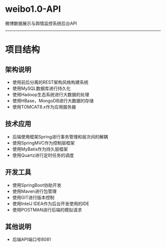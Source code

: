 # weibo1.0-API
微博数据展示与舆情监控系统后台API

---- 

# 项目结构

## 架构说明

- 使用前后分离的REST架构风格构建系统
- 使用MySQL数据库进行持久化
- 使用Hadoop生态系统进行大数据的处理
- 使用HBase，MongoDB进行大数据的存储
- 使用TOMCAT8.x作为应用服务器

## 技术应用

- 后端使用框架Spring进行事务管理和层次间的解耦
- 使用SpringMVC作为控制层框架
- 使用MyBatis作为持久层框架
- 使用Quartz进行定时任务的调度

## 开发工具

- 使用SpringBoot协助开发
- 使用Maven进行包管理
- 使用GIT进行版本控制
- 使用IntelJ IDEA作为后台开发使用的IDE
- 使用POSTMAN进行后端的模拟请求

## 其他说明

- 后端API端口号8081
